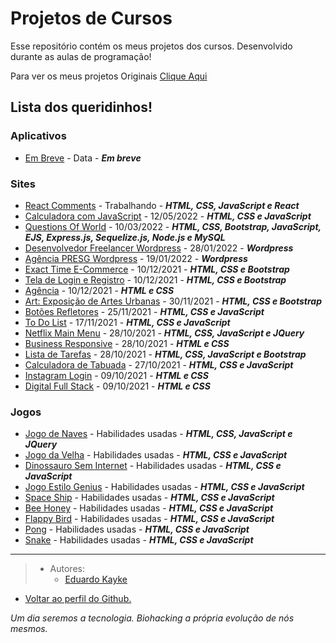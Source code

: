 # Projetos de Cursos
Esse repositório contém os meus projetos dos cursos. Desenvolvido durante as aulas de programação!

Para ver os meus projetos Originais [Clique Aqui](https://github.com/EduardoKayke/Projetos_Originais/blob/main/README.md)


## Lista dos queridinhos! 

### Aplicativos

- [Em Breve](#) - Data - _**Em breve**_

### Sites 

- [React Comments](https://github.com/EduardoKayke/React_Comments) - Trabalhando - _**HTML, CSS, JavaScript e React**_
- [Calculadora com JavaScript](https://github.com/EduardoKayke/Calculadora_com_JavaScript) - 12/05/2022 - _**HTML, CSS e JavaScript**_
- [Questions Of World](https://github.com/EduardoKayke/QuestionsOfWorld) - 10/03/2022 - _**HTML, CSS, Bootstrap, JavaScript, EJS, Express.js, Sequelize.js, Node.js e MySQL**_
- [Desenvolvedor Freelancer Wordpress](https://github.com/EduardoKayke/Desenvolvedor_Freelancer) - 28/01/2022 - _**Wordpress**_
- [Agência PRESG Wordpress](https://github.com/EduardoKayke/Agencia_Presg) - 19/01/2022 - _**Wordpress**_
- [Exact Time E-Commerce](https://github.com/EduardoKayke/Exact_Time_E-Commerce) - 10/12/2021 - _**HTML, CSS e Bootstrap**_
- [Tela de Login e Registro](https://github.com/EduardoKayke/Tela_de_Login_e_Registro) - 10/12/2021 - _**HTML, CSS e Bootstrap**_
- [Agência](https://github.com/EduardoKayke/Agencia) - 10/12/2021 - _**HTML e CSS**_
- [Art: Exposição de Artes Urbanas](https://github.com/EduardoKayke/Art_Exposicao_de_Artes_Urbanas) - 30/11/2021 - _**HTML, CSS e Bootstrap**_
- [Botões Refletores](https://github.com/EduardoKayke/Botoes_Refletores) - 25/11/2021 - _**HTML, CSS e JavaScript**_
- [To Do List](https://github.com/EduardoKayke/Lista_de_Tarefa) - 17/11/2021 - _**HTML, CSS e JavaScript**_
- [Netflix Main Menu](https://github.com/EduardoKayke/Netflix_Main_Menu) - 28/10/2021 - _**HTML, CSS, JavaScript e JQuery**_
- [Business Responsive](https://github.com/EduardoKayke/Business) - 28/10/2021 - _**HTML e CSS**_
- [Lista de Tarefas](https://github.com/EduardoKayke/Lista_de_Tarefas) - 28/10/2021 - _**HTML, CSS, JavaScript e Bootstrap**_
- [Calculadora de Tabuada](https://github.com/EduardoKayke/Calculadora_de_Tabuada) - 27/10/2021 - _**HTML, CSS e JavaScript**_
- [Instagram Login](https://github.com/EduardoKayke/Instagram_Clone) - 09/10/2021 - _**HTML e CSS**_
- [Digital Full Stack](https://github.com/EduardoKayke/Digital_Full_Stack) - 09/10/2021 - _**HTML e CSS**_

### Jogos 

- [Jogo de Naves](https://github.com/EduardoKayke/Jogo_de_Naves) - Habilidades usadas - _**HTML, CSS, JavaScript e JQuery**_
- [Jogo da Velha](https://github.com/EduardoKayke/Jogo_da_Velha) - Habilidades usadas - _**HTML, CSS e JavaScript**_
- [Dinossauro Sem Internet](https://github.com/EduardoKayke/Dinossauro_Sem_Internet) - Habilidades usadas - _**HTML, CSS e JavaScript**_
- [Jogo Estilo Genius](https://github.com/EduardoKayke/Jogo_estilo_genius) - Habilidades usadas - _**HTML, CSS e JavaScript**_
- [Space Ship](https://github.com/EduardoKayke/Space_Ship_Game) - Habilidades usadas - _**HTML, CSS e JavaScript**_
- [Bee Honey](https://github.com/EduardoKayke/Bee_Honey_Game) - Habilidades usadas - _**HTML, CSS e JavaScript**_
- [Flappy Bird](https://github.com/EduardoKayke/Flappy_Bird_Game) - Habilidades usadas - _**HTML, CSS e JavaScript**_
- [Pong](https://github.com/EduardoKayke/Pong_Game) - Habilidades usadas - _**HTML, CSS e JavaScript**_
- [Snake](https://github.com/EduardoKayke/Snake_Game) - Habilidades usadas - _**HTML, CSS e JavaScript**_

---

> - Autores: 
>   - [Eduardo Kayke](https://github.com/EduardoKayke "Perfil do Eduardo")

- [Voltar ao perfil do Github.](https://github.com/EduardoKayke "Perfil do Eduardo") 

_Um dia seremos a tecnologia. Biohacking a própria evolução de nós mesmos._
